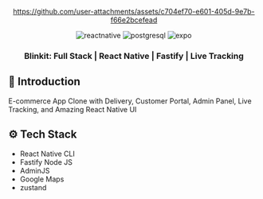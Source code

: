 <div align="center">
  
https://github.com/user-attachments/assets/c704ef70-e601-405d-9e7b-f66e2bcefead
  <div>
    <img src="https://img.shields.io/badge/-React_Native-black?style=for-the-badge&logoColor=white&logo=react&color=61DAFB" alt="reactnative" />
    <img src="https://img.shields.io/badge/-zustand-black?style=for-the-badge&logoColor=white&logo=zustand&color=4169E1" alt="postgresql" />
    <img src="https://img.shields.io/badge/-fastify-black?style=for-the-badge&logoColor=white&logo=fastify&color=000020" alt="expo" />
  </div>


<h3 align="center">Blinkit: Full Stack | React Native | Fastify | Live Tracking</h3>

</div>


## <a name="introduction">🤖 Introduction</a>

E-commerce App Clone with Delivery, Customer Portal, Admin Panel, Live Tracking, and Amazing React Native UI


## <a name="tech-stack">⚙️ Tech Stack</a>

- React Native CLI
- Fastify Node JS
- AdminJS
- Google Maps
- zustand

